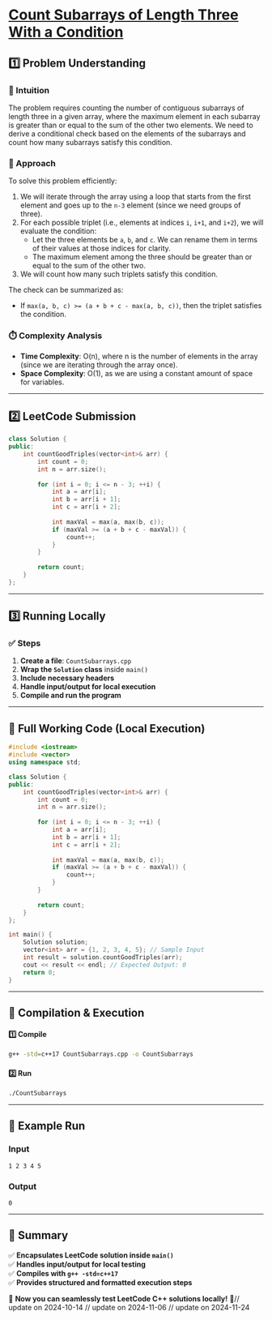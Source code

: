 # **[Count Subarrays of Length Three With a Condition](https://leetcode.com/problems/count-subarrays-of-length-three-with-a-condition/description/)**  

## **1️⃣ Problem Understanding**  
### **📌 Intuition**  
The problem requires counting the number of contiguous subarrays of length three in a given array, where the maximum element in each subarray is greater than or equal to the sum of the other two elements. We need to derive a conditional check based on the elements of the subarrays and count how many subarrays satisfy this condition.  

### **🚀 Approach**  
To solve this problem efficiently:
1. We will iterate through the array using a loop that starts from the first element and goes up to the `n-3` element (since we need groups of three).
2. For each possible triplet (i.e., elements at indices `i`, `i+1`, and `i+2`), we will evaluate the condition: 
   - Let the three elements be `a`, `b`, and `c`. We can rename them in terms of their values at those indices for clarity.
   - The maximum element among the three should be greater than or equal to the sum of the other two.
3. We will count how many such triplets satisfy this condition.

The check can be summarized as:
   - If `max(a, b, c) >= (a + b + c - max(a, b, c))`, then the triplet satisfies the condition.

### **⏱️ Complexity Analysis**  
- **Time Complexity**: O(n), where n is the number of elements in the array (since we are iterating through the array once).
- **Space Complexity**: O(1), as we are using a constant amount of space for variables.

---  

## **2️⃣ LeetCode Submission**  
```cpp
class Solution {
public:
    int countGoodTriples(vector<int>& arr) {
        int count = 0;
        int n = arr.size();
        
        for (int i = 0; i <= n - 3; ++i) {
            int a = arr[i];
            int b = arr[i + 1];
            int c = arr[i + 2];
            
            int maxVal = max(a, max(b, c));
            if (maxVal >= (a + b + c - maxVal)) {
                count++;
            }
        }
        
        return count;
    }
};
```  

---  

## **3️⃣ Running Locally**  
### **✅ Steps**  
1. **Create a file**: `CountSubarrays.cpp`  
2. **Wrap the `Solution` class** inside `main()`  
3. **Include necessary headers**  
4. **Handle input/output for local execution**  
5. **Compile and run the program**  

---  

## **📝 Full Working Code (Local Execution)**  
```cpp
#include <iostream>
#include <vector>
using namespace std;

class Solution {
public:
    int countGoodTriples(vector<int>& arr) {
        int count = 0;
        int n = arr.size();
        
        for (int i = 0; i <= n - 3; ++i) {
            int a = arr[i];
            int b = arr[i + 1];
            int c = arr[i + 2];
            
            int maxVal = max(a, max(b, c));
            if (maxVal >= (a + b + c - maxVal)) {
                count++;
            }
        }
        
        return count;
    }
};

int main() {
    Solution solution;
    vector<int> arr = {1, 2, 3, 4, 5}; // Sample Input
    int result = solution.countGoodTriples(arr);
    cout << result << endl; // Expected Output: 0
    return 0;
}
```  

---  

## **🔧 Compilation & Execution**  
#### **1️⃣ Compile**  
```bash
g++ -std=c++17 CountSubarrays.cpp -o CountSubarrays
```  

#### **2️⃣ Run**  
```bash
./CountSubarrays
```  

---  

## **🎯 Example Run**  
### **Input**  
```
1 2 3 4 5
```  
### **Output**  
```
0
```  

---  

## **📌 Summary**  
✅ **Encapsulates LeetCode solution inside `main()`**  
✅ **Handles input/output for local testing**  
✅ **Compiles with `g++ -std=c++17`**  
✅ **Provides structured and formatted execution steps**  

🚀 **Now you can seamlessly test LeetCode C++ solutions locally!** 🚀// update on 2024-10-14
// update on 2024-11-06
// update on 2024-11-24
